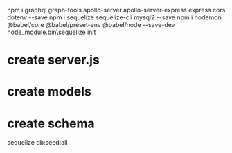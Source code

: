 npm i graphql graph-tools apollo-server apollo-server-express express cors dotenv --save
npm i sequelize sequelize-cli mysql2 --save
npm i nodemon @babel/core @babel/preset-env @babel/node --save-dev
node_module\.bin\sequelize init

# create server.js

# create models

# create schema
sequelize db:seed:all